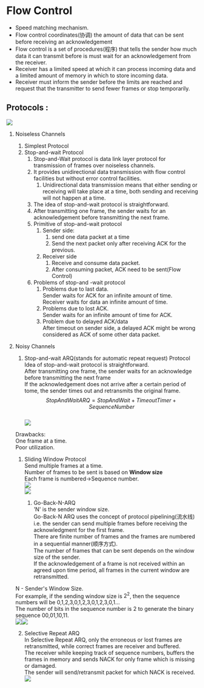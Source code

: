 # Flow Control  

- Speed matching mechanism.  
- Flow control coordinates(协调) the amount of data that can be sent before receiving an acknowledgement  
- Flow control is a set of procedures(程序) that tells the sender how much data it can transmit before is must wait for an acknowledgement from the receiver.  
- Receiver has a limited speed at which it can process incoming data and a limited amount of memory in which to store incoming data.  
- Receiver must inform the sender before the limits are reached and request that the transmitter to send fewer frames or stop temporarily.  

## Protocols : 

![](2022-04-12-15-06-17.png)  

1. Noiseless Channels 
   1. Simplest Protocol
   2. Stop-and-wait Protocol
      1. Stop-and-Wait protocol is data link layer protocol for transmission of frames over noiseless channels.  
      2. It provides unidirectional data transmission with flow control facilities but without error control facilities.  
         1. Unidirectional data transmission means that either sending or receiving will take place at a time, both sending and receiving  will not happen at a time.  
      3. The idea of stop-and-wait protocol is straightforward.  
      4. After transmitting one frame, the sender waits for an acknowledgement before transmitting the next frame.  
      5. Primitive of stop-and-wait protocol  
         1. Sender side:  
            1. send one data packet at a time  
            2. Send the next packet only after receiving ACK for the previous.  
         2. Receiver side
            1. Receive and consume data packet.  
            2. After consuming packet, ACK need to be sent(Flow Control)   
       1. Problems of stop-and -wait protocol  
           1. Problems due to last data.  
              Sender waits for ACK for an infinite amount of time.  
              Receiver waits for data an infinite amount of time.  
           2.  Problems due to lost ACK.  
             Sender waits for an infinite amount of time for ACK.   
           3. Problem due to delayed ACK/data  
           After timeout on sender side, a delayed ACK might be wrong considered as ACK of some other data packet.   


2. Noisy Channels
   1. Stop-and-wait ARQ(stands for automatic repeat request) Protocol  
   Idea of stop-and-wait protocol is straightforward.  
   After transmitting one frame, the sender waits for an acknowledge before transmitting the next frame  
   If the acknowledgement does not arrive after a certain period of tome, the sender times out and retransmits the original frame.  
   $$ Stop And Wait ARQ = Stop And Wait + Timeout Timer + Sequence Number$$  
   ![](2022-04-12-14-36-34.png)  

   Drawbacks:  
   One frame at a time.    
   Poor utilization.  
   1. Sliding Window Protocol   
   Send multiple frames at a time.  
   Number of frames to be sent is based on **Window size**  
   Each frame is numbered->Sequence number.  
   ![](2022-04-12-15-03-43.png)  
   ![](2022-04-12-15-04-01.png)  

      1. Go-Back-N-ARQ   
   'N' is the sender window size.  
   Go-Back-N ARQ uses the concept of protocol pipelining(流水线) i.e. the sender can send multiple frames before receiving the acknowledgment for the first frame.  
   There are finite number of frames and the frames are numbered in a sequential manner(顺序方式).  
   The number of frames that can be sent depends on the window size of the sender.  
   If the acknowledgement of a frame is not received within an agreed upon time period, all frames in the current window are retransmitted.  

   N - Sender's Window Size.  
   For example, if the sending window size is $2^2$, then the sequence numbers will be 0,1,2,3,0,1,2,3,0,1,2,3,0,1...  
   The number of bits in the sequence number is 2 to generate the binary sequence 00,01,10,11.  
   ![](2022-04-12-15-33-01.png)![](2022-04-12-15-33-21.png)  


      2. Selective Repeat ARQ    
   In Selective Repeat ARQ, only the erroneous or lost frames are retransmitted, while correct frames are receiver and buffered.  
   The receiver while keeping track of sequence numbers, buffers the frames in memory and sends NACK for only frame which is missing or damaged.  
   The sender will send/retransmit packet for which NACK is received.  
   ![](2022-04-12-16-22-23.png#pic_center=100x100)  
   




